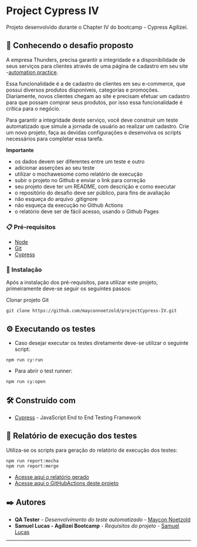 ﻿# Project Cypress IV

Projeto desenvolvido durante o Chapter IV do bootcamp - Cypress Agilizei.

## 🚀 Conhecendo o desafio proposto

A empresa Thunders, precisa garantir a integridade e a disponibilidade de seus serviços para clientes através de uma página de cadastro em seu site -[automation practice](http://automationpractice.com/index.php).

Essa funcionalidade é a de cadastro de clientes em seu e-commerce, que possui diversos produtos disponíveis, categorias e promoções. Diariamente, novos clientes chegam ao site e precisam efetuar um cadastro para que possam comprar seus produtos, por isso essa funcionalidade é crítica para o negócio.

Para garantir a integridade deste serviço, você deve construir um teste automatizado que simule a jornada de usuário ao realizar um cadastro. Crie um novo projeto, faça as devidas configurações e desenvolva os scripts necessários para completar essa tarefa.


**Importante**
- os dados devem ser diferentes entre um teste e outro
- adicionar asserções ao seu teste
- utilizar o mochawesome como relatório de execução
- subir o projeto no Github e enviar o link para correção
- seu projeto deve ter um README, com descrição e como executar
- o repositório do desafio deve ser público, para fins de avaliação
- não esqueça do arquivo .gitignore
- não esqueça da execução no Github Actions
- o relatório deve ser de fácil acesso, usando o Github Pages

### 📋 Pré-requisitos
- [Node](https://nodejs.org/en/)
- [Git](https://git-scm.com/)
- [Cypress](https://www.cypress.io/)

### 🔧 Instalação
Após a instalação dos pré-requisitos, para utilizar este projeto, primeiramente deve-se seguir os seguintes passos:

Clonar projeto Git
```
git clone https://github.com/mayconnoetzold/projectCypress-IV.git
```
## ⚙️ Executando os testes
- Caso desejar executar os testes diretamente deve-se utilizar o seguinte script:
```
npm run cy:run
```
- Para abrir o test runner:
```
npm run cy:open
```
## 🛠️ Construído com

* [Cypress](https://www.cypress.io/) - JavaScript End to End Testing Framework

## 📃 Relatório de execução dos testes
Utiliza-se os scripts para geração do relatório de execução dos testes:
```
npm run report:mocha
npm run report:merge
```
* [Acesse aqui o relatório gerado](https://mayconnoetzold.github.io/projectCypress-IV/)
* [Acesse aqui o GitHubActions deste projeto](https://github.com/mayconnoetzold/projectCypress-IV/actions/workflows/Test.yml)


## ✒️ Autores
* **QA Tester** - *Desenvolvimento do teste automatizado* - [Maycon Noetzold](https://github.com/mayconnoetzold)
* **Samuel Lucas - Agilizei Bootcamp** - *Requisitos do projeto* - [Samuel Lucas](https://github.com/samlucax)
---
